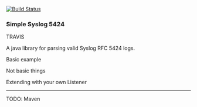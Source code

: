 [![Build Status](https://travis-ci.org/palindromicity/simple-syslog-5424.svg?branch=master)](https://travis-ci.org/palindromicity/simple-syslog-5424)

### Simple Syslog 5424

TRAVIS

A java library for parsing valid Syslog RFC 5424 logs.


Basic example

Not basic things

Extending with your own Listener



--------
TODO: Maven 